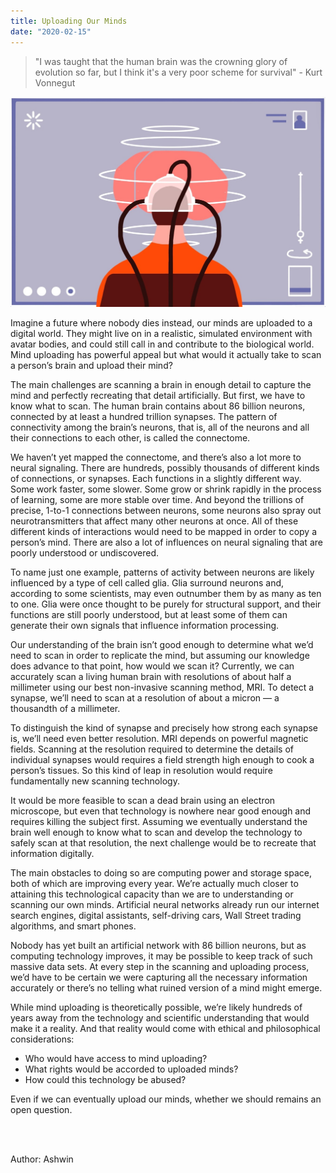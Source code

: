 ```yaml
---
title: Uploading Our Minds
date: "2020-02-15"
---
```


> "I was taught that the human brain was the crowning glory of evolution so far, but I think it's a very poor scheme for survival" - Kurt Vonnegut

![brain-uploading](./minduploading.jpg)

Imagine a future where nobody dies instead, our minds are uploaded to a digital world. They might live on in a realistic, simulated environment with avatar bodies, and could still call in and contribute to the biological world. Mind uploading has powerful appeal but what would it actually take to scan a person’s brain and upload their mind?

The main challenges are scanning a brain in enough detail to capture the mind and perfectly recreating that detail artificially. But first, we have to know what to scan. The human brain contains about 86 billion neurons, connected by at least a hundred trillion synapses. The pattern of connectivity among the brain’s neurons, that is, all of the neurons and all their connections to each other, is called the connectome.

We haven’t yet mapped the connectome, and there’s also a lot more to neural signaling. There are hundreds, possibly thousands of different kinds of connections, or synapses. Each functions in a slightly different way. Some work faster, some slower. Some grow or shrink rapidly in the process of learning, some are more stable over time. And beyond the trillions of precise, 1-to-1 connections between neurons, some neurons also spray out neurotransmitters that affect many other neurons at once. All of these different kinds of interactions would need to be mapped in order to copy a person’s mind. There are also a lot of influences on neural signaling that are poorly understood or undiscovered.

To name just one example, patterns of activity between neurons are likely influenced by a type of cell called glia. Glia surround neurons and, according to some scientists, may even outnumber them by as many as ten to one. Glia were once thought to be purely for structural support, and their functions are still poorly understood, but at least some of them can generate their own signals
that influence information processing.

Our understanding of the brain isn’t good enough to determine what we’d need to scan in order to replicate the mind, but assuming our knowledge does advance to that point, how would we scan it?
Currently, we can accurately scan a living human brain with resolutions of about half a millimeter
using our best non-invasive scanning method, MRI. To detect a synapse, we’ll need to scan at a resolution of about a micron — a thousandth of a millimeter.

To distinguish the kind of synapse and precisely how strong each synapse is, we’ll need even better resolution. MRI depends on powerful magnetic fields. Scanning at the resolution required
to determine the details of individual synapses would requires a field strength high enough to cook a person’s tissues. So this kind of leap in resolution would require fundamentally new scanning technology.

It would be more feasible to scan a dead brain using an electron microscope, but even that technology is nowhere near good enough and requires killing the subject first. Assuming we eventually understand the brain well enough to know what to scan and develop the technology to safely scan at that resolution, the next challenge would be to recreate that information digitally.

The main obstacles to doing so are computing power and storage space, both of which are improving every year. We’re actually much closer to attaining this technological capacity than we are to understanding or scanning our own minds. Artificial neural networks already run our internet search engines, digital assistants, self-driving cars, Wall Street trading algorithms, and smart phones.

Nobody has yet built an artificial network with 86 billion neurons, but as computing technology improves, it may be possible to keep track of such massive data sets. At every step in the scanning and uploading process, we’d have to be certain we were capturing all the necessary information accurately or there’s no telling what ruined version of a mind might emerge.

While mind uploading is theoretically possible, we’re likely hundreds of years away from the technology and scientific understanding that would make it a reality. And that reality would come with ethical and philosophical considerations:
- Who would have access to mind uploading?
- What rights would be accorded to uploaded minds?
- How could this technology be abused?

Even if we can eventually upload our minds, whether we should remains an open question.

<br>
<br>

Author: Ashwin